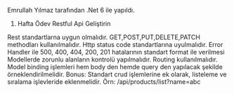 Emrullah Yılmaz tarafından .Net 6 ile yapıldı.
1. Hafta Ödev
Restful Api Geliştirin

Rest standartlarna uygun olmalıdır.
GET,POST,PUT,DELETE,PATCH methodları kullanılmalıdır.
Http status code standartlarına uyulmalıdır. Error Handler ile 500, 400, 404, 200, 201 hatalarının standart format ile verilmesi
Modellerde zorunlu alanların kontrolü yapılmalıdır.
Routing kullanılmalıdır.
Model binding işlemleri hem body den hemde query den yapılacak şekilde örneklendirilmelidir. Bonus:
Standart crud işlemlerine ek olarak, listeleme ve sıralama işlevleride eklenmelidir. Örn: /api/products/list?name=abc